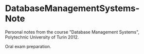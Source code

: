 DatabaseManagementSystems-Note
==============================

Personal notes from the course "Database Management Systems", Polytechnic University of Turin 2012.

Oral exam preparation.
